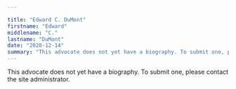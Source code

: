 ```yaml
---

title: "Edward C. DuMont"
firstname: "Edward"
middlename: "C."
lastname: "DuMont"
date: "2020-12-14"
summary: "This advocate does not yet have a biography. To submit one, please contact the site administrator."
---
```

This advocate does not yet have a biography. To submit one, please contact the site administrator.

